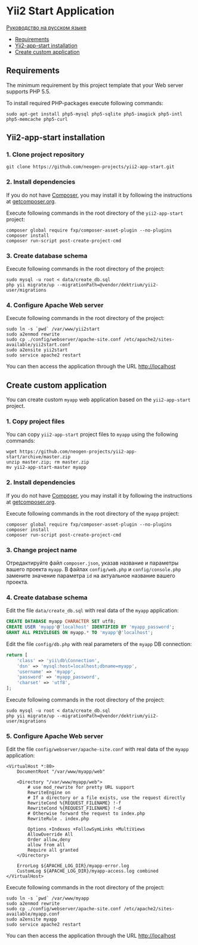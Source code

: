 Yii2 Start Application
======================

[Руководство на русском языке](README.ru.md)

* [Requirements](#requirements)
* [Yii2-app-start installation](#yii2-app-start-installation)
* [Create custom application](#create-custom-application)

Requirements
------------

The minimum requirement by this project template that your Web server supports PHP 5.5.

To install required PHP-packages execute following commands:

~~~
sudo apt-get install php5-mysql php5-sqlite php5-imagick php5-intl php5-memcache php5-curl
~~~

Yii2-app-start installation
---------------------------

### 1. Clone project repository

~~~
git clone https://github.com/neogen-projects/yii2-app-start.git
~~~

### 2. Install dependencies

If you do not have [Composer](http://getcomposer.org/), you may install it by following the instructions
at [getcomposer.org](http://getcomposer.org/doc/00-intro.md#installation-nix).

Execute following commands in the root directory of the `yii2-app-start` project:

~~~
composer global require fxp/composer-asset-plugin --no-plugins
composer install
composer run-script post-create-project-cmd
~~~

### 3. Create database schema

Execute following commands in the root directory of the project:
    
~~~
sudo mysql -u root < data/create_db.sql
php yii migrate/up --migrationPath=@vendor/dektrium/yii2-user/migrations
~~~

### 4. Configure Apache Web server

Execute following commands in the root directory of the project:

~~~
sudo ln -s `pwd` /var/www/yii2start
sudo a2enmod rewrite
sudo cp ./config/webserver/apache-site.conf /etc/apache2/sites-available/yii2start.conf
sudo a2ensite yii2start
sudo service apache2 restart
~~~

You can then access the application through the URL [http://localhost](http://localhost)


Create custom application
-------------------------

You can create custom `myapp` web application based on the `yii2-app-start` project.

### 1. Copy project files

You can copy `yii2-app-start` project files to `myapp` using the following commands:

~~~
wget https://github.com/neogen-projects/yii2-app-start/archive/master.zip
unzip master.zip; rm master.zip
mv yii2-app-start-master myapp
~~~

### 2. Install dependencies

If you do not have [Composer](http://getcomposer.org/), you may install it by following the instructions
at [getcomposer.org](http://getcomposer.org/doc/00-intro.md#installation-nix).

Execute following commands in the root directory of the `myapp` project:

~~~
composer global require fxp/composer-asset-plugin --no-plugins
composer install
composer run-script post-create-project-cmd
~~~

### 3. Change project name

Отредактируйте файл `composer.json`, указав название и параметры вашего проекта `myapp`.
В файлах `config/web.php` и `config/console.php` замените значение параметра `id` на
актуальное название вашего проекта.

### 4. Create database schema

Edit the file `data/create_db.sql` with real data of the `myapp` application:

```sql
CREATE DATABASE myapp CHARACTER SET utf8;
CREATE USER 'myapp'@'localhost' IDENTIFIED BY 'myapp_password';
GRANT ALL PRIVILEGES ON myapp.* TO 'myapp'@'localhost';
```

Edit the file `config/db.php` with real parameters of the `myapp` DB connection:

```php
return [
    'class' => 'yii\db\Connection',
    'dsn' => 'mysql:host=localhost;dbname=myapp',
    'username' => 'myapp',
    'password' => 'myapp_password',
    'charset' => 'utf8',
];
```

Execute following commands in the root directory of the project:
    
~~~
sudo mysql -u root < data/create_db.sql
php yii migrate/up --migrationPath=@vendor/dektrium/yii2-user/migrations
~~~

### 5. Configure Apache Web server

Edit the file `config/webserver/apache-site.conf` with real data of the `myapp` application:

```
<VirtualHost *:80>
    DocumentRoot "/var/www/myapp/web"

    <Directory "/var/www/myapp/web">
        # use mod_rewrite for pretty URL support
        RewriteEngine on
        # If a directory or a file exists, use the request directly
        RewriteCond %{REQUEST_FILENAME} !-f
        RewriteCond %{REQUEST_FILENAME} !-d
        # Otherwise forward the request to index.php
        RewriteRule . index.php

        Options +Indexes +FollowSymLinks +MultiViews
        AllowOverride All
        Order allow,deny
        allow from all
        Require all granted
    </Directory>

    ErrorLog ${APACHE_LOG_DIR}/myapp-error.log
    CustomLog ${APACHE_LOG_DIR}/myapp-access.log combined
</VirtualHost>
```

Execute following commands in the root directory of the project:

~~~
sudo ln -s `pwd` /var/www/myapp
sudo a2enmod rewrite
sudo cp ./config/webserver/apache-site.conf /etc/apache2/sites-available/myapp.conf
sudo a2ensite myapp
sudo service apache2 restart
~~~

You can then access the application through the URL [http://localhost](http://localhost)
